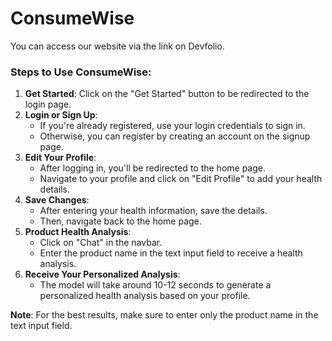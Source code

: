 # ConsumeWise

You can access our website via the link on Devfolio.

### Steps to Use ConsumeWise:

1. **Get Started**: Click on the "Get Started" button to be redirected to the login page.
2. **Login or Sign Up**:
   - If you're already registered, use your login credentials to sign in.
   - Otherwise, you can register by creating an account on the signup page.
3. **Edit Your Profile**:
   - After logging in, you'll be redirected to the home page.
   - Navigate to your profile and click on "Edit Profile" to add your health details.
4. **Save Changes**:
   - After entering your health information, save the details.
   - Then, navigate back to the home page.
5. **Product Health Analysis**:
   - Click on "Chat" in the navbar.
   - Enter the product name in the text input field to receive a health analysis.
6. **Receive Your Personalized Analysis**:
   - The model will take around 10-12 seconds to generate a personalized health analysis based on your profile.

**Note**: For the best results, make sure to enter only the product name in the text input field.
